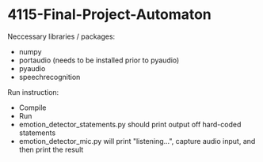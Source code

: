 # 4115-Final-Project-Automaton

Neccessary libraries / packages:
- numpy
- portaudio (needs to be installed prior to pyaudio)
- pyaudio
- speechrecognition

Run instruction:
- Compile
- Run
- emotion_detector_statements.py should print output off hard-coded statements
- emotion_detector_mic.py will print "listening...", capture audio input, and then print the result
